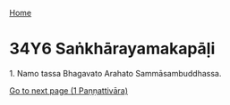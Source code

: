 
[Home](/)

# 34Y6 Saṅkhārayamakapāḷi

1\. Namo tassa Bhagavato Arahato Sammāsambuddhassa.


[Go to next page (1 Paṇṇattivāra)](1.md)


